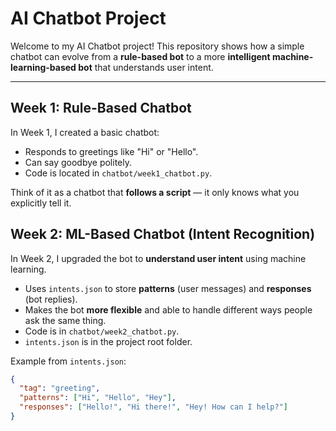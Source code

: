 # AI Chatbot Project  

Welcome to my AI Chatbot project! This repository shows how a simple chatbot can evolve from a **rule-based bot** to a more **intelligent machine-learning-based bot** that understands user intent.  

---

## Week 1: Rule-Based Chatbot 

In Week 1, I created a basic chatbot:

- Responds to greetings like "Hi" or "Hello".  
- Can say goodbye politely.  
- Code is located in `chatbot/week1_chatbot.py`.  

Think of it as a chatbot that **follows a script** — it only knows what you explicitly tell it.  


## Week 2: ML-Based Chatbot (Intent Recognition) 

In Week 2, I upgraded the bot to **understand user intent** using machine learning.  

- Uses `intents.json` to store **patterns** (user messages) and **responses** (bot replies).  
- Makes the bot **more flexible** and able to handle different ways people ask the same thing.  
- Code is in `chatbot/week2_chatbot.py`.  
- `intents.json` is in the project root folder.  

Example from `intents.json`:

```json
{
  "tag": "greeting",
  "patterns": ["Hi", "Hello", "Hey"],
  "responses": ["Hello!", "Hi there!", "Hey! How can I help?"]
}

